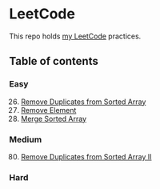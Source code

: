# LeetCode

This repo holds [my LeetCode](https://leetcode.com/u/mohsenoid/) practices.

## Table of contents

### Easy

26. [Remove Duplicates from Sorted Array](src/main/kotlin/com/mohsenoid/leetcode/easy/Easy26.kt)
27. [Remove Element](src/main/kotlin/com/mohsenoid/leetcode/easy/Easy27.kt)
88. [Merge Sorted Array](src/main/kotlin/com/mohsenoid/leetcode/easy/Easy88.kt)

### Medium

80. [Remove Duplicates from Sorted Array II](src/test/kotlin/com/mohsenoid/leetcode/medium/Medium80Test.kt)

### Hard
